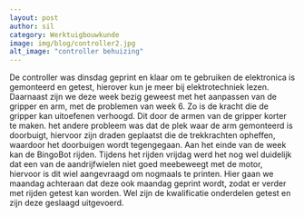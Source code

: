 ```yaml
---
layout: post
author: sil
category: Werktuigbouwkunde
image: img/blog/controller2.jpg
alt_image: "controller behuizing"
---
```

De controller was dinsdag geprint en klaar om te gebruiken de elektronica is gemonteerd en getest, hierover kun je meer
bij elektrotechniek lezen. Daarnaast zijn we deze week bezig geweest met het aanpassen van de gripper en arm, met de
problemen van week 6. Zo is de kracht die de gripper kan uitoefenen verhoogd. Dit door de armen van de gripper korter te
maken. het andere probleem was dat de plek waar de arm gemonteerd is doorbuigt, hiervoor zijn draden geplaatst die de
trekkrachten opheffen, waardoor het doorbuigen wordt tegengegaan. Aan het einde van de week kan de BingoBot rijden.
Tijdens het rijden vrijdag werd het nog wel duidelijk dat een van de aandrijfwielen niet goed meebeweegt met de motor,
hiervoor is dit wiel aangevraagd om nogmaals te printen. Hier gaan we maandag achteraan dat deze ook maandag geprint
wordt, zodat er verder met rijden getest kan worden. Wel zijn de kwalificatie onderdelen getest en zijn deze geslaagd
uitgevoerd.